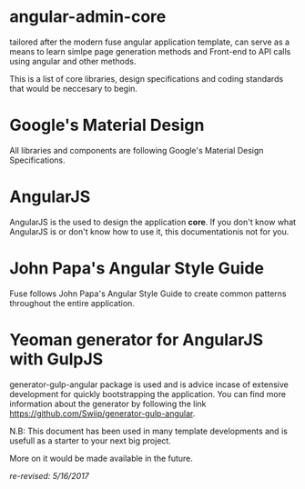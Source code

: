 # angular-admin-core
tailored after the modern fuse angular application template, can serve as a means to learn simlpe page generation methods and Front-end to API calls using angular and other methods.

This is a list of core libraries, design specifications and coding standards that would be neccesary to begin.

# Google's Material Design
All libraries and components are following Google's Material Design Specifications.

# AngularJS
AngularJS is the used to design the application **core**. If you don't know what AngularJS is or don't know how to use it, this documentationis not for you.

# John Papa's Angular Style Guide
Fuse follows John Papa's Angular Style Guide to create common patterns throughout the entire application.

# Yeoman generator for AngularJS with GulpJS
generator-gulp-angular package is used and is advice incase of extensive development for quickly bootstrapping the application. You can find more information about the generator by following the link https://github.com/Swiip/generator-gulp-angular.

N.B: This document has been used in many template developments and is usefull as a starter to your next big project.

More on it would be made available in the future.

*re-revised: 5/16/2017*



